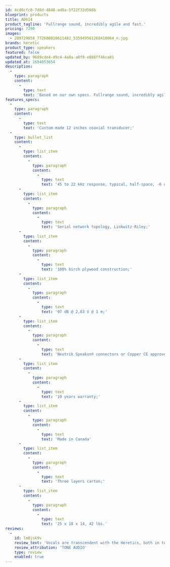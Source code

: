 ```yaml
---
id: 4cd6cfc0-7d8d-4848-ad0a-5f22f32d566b
blueprint: products
title: AD614
product_tagline: 'Fullrange sound, incredibly agile and fast.'
pricing: 7290
images:
  - 289729858_772608010611482_535949561268410064_n.jpg
brands: heretic
product_type: speakers
featured: false
updated_by: 9689cde4-d9c4-4a0a-a0f0-e088ff46ca01
updated_at: 1694053654
description:
  -
    type: paragraph
    content:
      -
        type: text
        text: 'Based on our own specs. Fullrange sound, incredibly agile and fast. AD614 is the smallest available product featuring our Coaxial transducer. Custom made for high and stable impedance, made for ductless venting. It offers incredibly nimble bass, with a nice and generous tone around 40 Hz and super tight impact, and superbly linear from 100 Hz up to and above 22 000 HZ.'
features_specs:
  -
    type: paragraph
    content:
      -
        type: text
        text: 'Custom-made 12 inches coaxial transducer;'
  -
    type: bullet_list
    content:
      -
        type: list_item
        content:
          -
            type: paragraph
            content:
              -
                type: text
                text: '45 to 22 kHz response, typical, half-space, -6 dB;'
      -
        type: list_item
        content:
          -
            type: paragraph
            content:
              -
                type: text
                text: 'Serial network topology, Linkwitz-Riley;'
      -
        type: list_item
        content:
          -
            type: paragraph
            content:
              -
                type: text
                text: '100% birch plywood construction;'
      -
        type: list_item
        content:
          -
            type: paragraph
            content:
              -
                type: text
                text: '97 dB @ 2,83 V @ 1 m;'
      -
        type: list_item
        content:
          -
            type: paragraph
            content:
              -
                type: text
                text: 'Neutrik Speakon® connectors or Copper CE approved binding posts;'
      -
        type: list_item
        content:
          -
            type: paragraph
            content:
              -
                type: text
                text: '10 years warranty;'
      -
        type: list_item
        content:
          -
            type: paragraph
            content:
              -
                type: text
                text: 'Made in Canada'
      -
        type: list_item
        content:
          -
            type: paragraph
            content:
              -
                type: text
                text: 'Three layers carton;'
      -
        type: list_item
        content:
          -
            type: paragraph
            content:
              -
                type: text
                text: '25 x 18 x 14, 42 lbs.'
reviews:
  -
    id: lm8jsk9v
    review_text: 'Vocals are transcendent with the Heretics, both in terms of tonality and the way they can decode layered harmonies. The Heretics are highly natural in their presentation, and again thanks to the high sensitivity, nothing is ever working hard to produce sound – resulting in low distortion and fatigue. These are speakers you can listen to all day without becoming the least bit tired.'
    review_attribution: 'TONE AUDIO'
    type: review
    enabled: true
---
```

